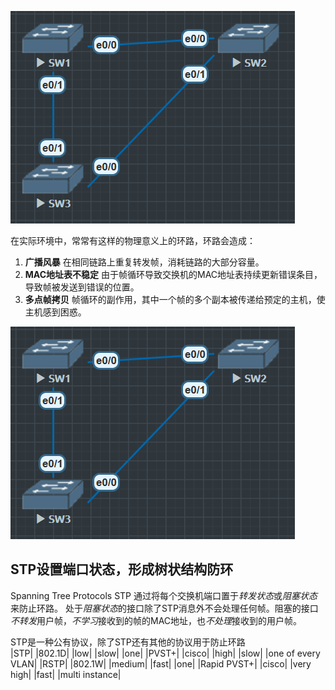 ![](image/091944.png)

在实际环境中，常常有这样的物理意义上的环路，环路会造成：
1. **广播风暴** 在相同链路上重复转发帧，消耗链路的大部分容量。
2. **MAC地址表不稳定** 由于帧循环导致交换机的MAC地址表持续更新错误条目，导致帧被发送到错误的位置。
3. **多点帧拷贝** 帧循环的副作用，其中一个帧的多个副本被传递给预定的主机，使主机感到困惑。

![](image/091944.png)

## STP设置端口状态，形成树状结构防环
Spanning Tree Protocols STP 通过将每个交换机端口置于*转发状态*或*阻塞状态*来防止环路。
处于*阻塞状态*的接口除了STP消息外不会处理任何帧。阻塞的接口*不转发*用户帧，*不学习*接收到的帧的MAC地址，也*不处理*接收到的用户帧。

STP是一种公有协议，除了STP还有其他的协议用于防止环路</br>
|STP|         |802.1D| |low|       |slow| |one|
|PVST+|       |cisco|  |high|      |slow| |one of every VLAN|
|RSTP|        |802.1W| |medium|    |fast| |one|
|Rapid PVST+| |cisco|  |very high| |fast| |multi instance|